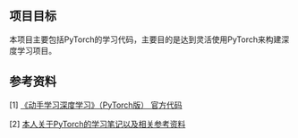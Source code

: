 ## 项目目标

本项目主要包括PyTorch的学习代码，主要目的是达到灵活使用PyTorch来构建深度学习项目。

## 参考资料

[1] [《动手学习深度学习》（PyTorch版） 官方代码](https://github.com/ShusenTang/Dive-into-DL-PyTorch)

[2] [本人关于PyTorch的学习笔记以及相关参考资料](https://github.com/Meatlf/StudyNote/tree/master/16-PyTorch)

